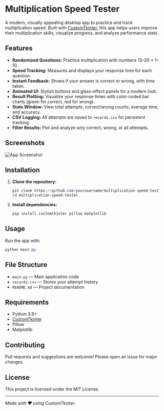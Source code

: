 # Multiplication Speed Tester

A modern, visually appealing desktop app to practice and track multiplication speed. Built with [CustomTkinter](https://github.com/TomSchimansky/CustomTkinter), this app helps users improve their multiplication skills, visualize progress, and analyze performance stats.

## Features

- **Randomized Questions:** Practice multiplication with numbers 13–20 × 1–10.
- **Speed Tracking:** Measures and displays your response time for each question.
- **Instant Feedback:** Shows if your answer is correct or wrong, with time taken.
- **Animated UI:** Stylish buttons and glass-effect panels for a modern look.
- **Result Plotting:** Visualize your response times with color-coded bar charts (green for correct, red for wrong).
- **Stats Window:** View total attempts, correct/wrong counts, average time, and accuracy.
- **CSV Logging:** All attempts are saved to `records.csv` for persistent tracking.
- **Filter Results:** Plot and analyze only correct, wrong, or all attempts.

## Screenshots

![App Screenshot](screenshot.png)

## Installation

1. **Clone the repository:**
   ```powershell
   git clone https://github.com/yourusername/multiplication-speed-tester.git
   cd multiplication-speed-tester
   ```
2. **Install dependencies:**
   ```powershell
   pip install customtkinter pillow matplotlib
   ```

## Usage

Run the app with:

```powershell
python main.py
```

## File Structure

- `main.py` — Main application code
- `records.csv` — Stores your attempt history
- `README.md` — Project documentation

## Requirements

- Python 3.8+
- [CustomTkinter](https://github.com/TomSchimansky/CustomTkinter)
- Pillow
- Matplotlib

## Contributing

Pull requests and suggestions are welcome! Please open an issue for major changes.

## License

This project is licensed under the MIT License.

---

_Made with ❤️ using CustomTkinter._
